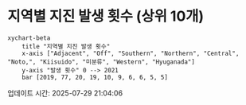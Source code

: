 # 지역별 지진 발생 횟수 (상위 10개)

```mermaid
xychart-beta
    title "지역별 지진 발생 횟수"
    x-axis ["Adjacent", "Off", "Southern", "Northern", "Central", "Noto,", "Kiisuido", "미분류", "Western", "Hyuganada"]
    y-axis "발생 횟수" 0 --> 2021
    bar [2019, 77, 20, 19, 10, 9, 6, 6, 5, 5]
```

업데이트 시간: 2025-07-29 21:04:06
